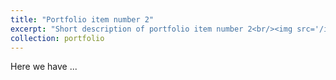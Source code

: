 ```yaml
---
title: "Portfolio item number 2"
excerpt: "Short description of portfolio item number 2<br/><img src='/images/JCAM.png'>"
collection: portfolio
---
```

Here we have ...

